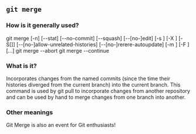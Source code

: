 ## `git merge`

### How is it generally used?
git merge [-n] [--stat] [--no-commit] [--squash] [--[no-]edit]
	[-s <strategy>] [-X <strategy-option>] [-S[<keyid>]]
	[--[no-]allow-unrelated-histories]
	[--[no-]rerere-autoupdate] [-m <msg>] [-F <file>] [<commit>…​]
git merge --abort
git merge --continue

### What is it?
Incorporates changes from the named commits (since the time their histories diverged from the current branch) into the current branch. This command is used by git pull to incorporate changes from another repository and can be used by hand to merge changes from one branch into another.

### Other meanings
Git Merge is also an event for Git enthusiasts!
